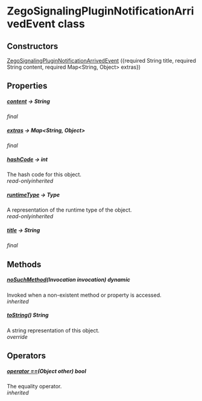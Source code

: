 


# ZegoSignalingPluginNotificationArrivedEvent class













## Constructors

[ZegoSignalingPluginNotificationArrivedEvent](../zego_uikit_prebuilt_live_audio_room/ZegoSignalingPluginNotificationArrivedEvent/ZegoSignalingPluginNotificationArrivedEvent.md) ({required String title, required String content, required Map&lt;String, Object> extras})

   


## Properties

##### [content](../zego_uikit_prebuilt_live_audio_room/ZegoSignalingPluginNotificationArrivedEvent/content.md) &#8594; String



  
_<span class="feature">final</span>_



##### [extras](../zego_uikit_prebuilt_live_audio_room/ZegoSignalingPluginNotificationArrivedEvent/extras.md) &#8594; Map&lt;String, Object>



  
_<span class="feature">final</span>_



##### [hashCode](../zego_uikit_prebuilt_live_audio_room/ZegoSignalingPluginNotificationArrivedEvent/hashCode.md) &#8594; int



The hash code for this object.  
_<span class="feature">read-only</span><span class="feature">inherited</span>_



##### [runtimeType](../zego_uikit_prebuilt_live_audio_room/ZegoSignalingPluginNotificationArrivedEvent/runtimeType.md) &#8594; Type



A representation of the runtime type of the object.  
_<span class="feature">read-only</span><span class="feature">inherited</span>_



##### [title](../zego_uikit_prebuilt_live_audio_room/ZegoSignalingPluginNotificationArrivedEvent/title.md) &#8594; String



  
_<span class="feature">final</span>_





## Methods

##### [noSuchMethod](../zego_uikit_prebuilt_live_audio_room/ZegoSignalingPluginNotificationArrivedEvent/noSuchMethod.md)(Invocation invocation) dynamic



Invoked when a non-existent method or property is accessed.  
_<span class="feature">inherited</span>_



##### [toString](../zego_uikit_prebuilt_live_audio_room/ZegoSignalingPluginNotificationArrivedEvent/toString.md)() String



A string representation of this object.  
_<span class="feature">override</span>_





## Operators

##### [operator ==](../zego_uikit_prebuilt_live_audio_room/ZegoSignalingPluginNotificationArrivedEvent/operator_equals.md)(Object other) bool



The equality operator.  
_<span class="feature">inherited</span>_
















